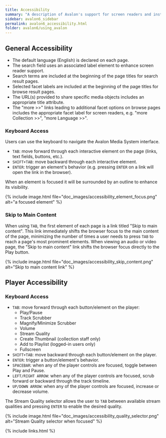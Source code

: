 ```yaml
---
title: Accessibility
summary: "A description of Avalon's support for screen readers and instructions for navigating Avalon using the keyboard."
sidebar: avalon6_sidebar
permalink: avalon6_accessibility.html
folder: avalon6/using_avalon
---
```


## General Accessibility

* The default language (English) is declared on each page.
* The search field uses an associated label element to enhance screen reader support.
* Search terms are included at the beginning of the page titles for search result pages.
* Selected facet labels are included at the beginning of the page titles for browse result pages.
* The URL(s) provided to share specific media objects includes an appropriate title attribute.
* The "more >>" links leading to additional facet options on browse pages includes the appropriate facet label for screen readers, e.g. "more Collection >>", "more Language >>".

### Keyboard Access

Users can use the keyboard to navigate the Avalon Media System interface.

* `TAB`: move forward through each interactive element on the page (links, text fields, buttons, etc.).
* `SHIFT+TAB`: move backward through each interactive element.
* `ENTER`: trigger an element's behavior (e.g. pressing `ENTER` on a link will open the link in the browser).

When an element is focused it will be surrounded by an outline to enhance its visibility.

{% include image.html file="doc_images/accessibility_element_focus.png" alt="a focused element" %}

### Skip to Main Content

When using `TAB`, the first element of each page is a link titled "Skip to main content". This link immediately shifts the browser focus to the main content of the page, minimizing the number of times a user needs to press `TAB` to reach a page's most prominent elements. When viewing an audio or video page, the "Skip to main content" link shifts the browser focus directly to the Play button.

{% include image.html file="doc_images/accessibility_skip_content.png" alt="Skip to main content link" %}

## Player Accessibility

### Keyboard Access

* `TAB`: move forward through each button/element on the player:
  * Play/Pause
  * Track Scrubber
  * Magnify/Minimize Scrubber
  * Volume
  * Stream Quality
  * Create Thumbnail (collection staff only)
  * Add to Playlist (logged-in users only)
  * Fullscreen
* `SHIFT+TAB`: move backward through each button/element on the player.
* `ENTER`: trigger a button/element's behavior.
* `SPACEBAR`: when any of the player controls are focused, toggle between Play and Pause.
* `LEFT/RIGHT ARROW`: when any of the player controls are focused, scrub forward or backward through the track timeline.
* `UP/DOWN ARROW`: when any of the player controls are focused, increase or decrease volume.

The Stream Quality selector allows the user to `TAB` between available stream qualities and pressing `ENTER` to enable the desired quality.

{% include image.html file="doc_images/accessibility_quality_selector.png" alt="Stream Quality selector when focused" %}

{% include links.html %}